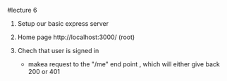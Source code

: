 #lecture 6
1. Setup our basic express server

2. Home page http://localhost:3000/ (root)

3. Chech that user is signed in
   - makea request to the "/me" end point , which will either give back 200 or 401
